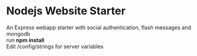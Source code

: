 # Nodejs Website Starter
An Express webapp starter with social authentication, flash messages and mongodb
<br>run <b>npm install</b>
<br>Edit /config/strings for server variables

